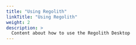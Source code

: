 ```yaml
---
title: "Using Regolith"
linkTitle: "Using Regolith"
weight: 2
description: >
  Content about how to use the Regolith Desktop
---
```


